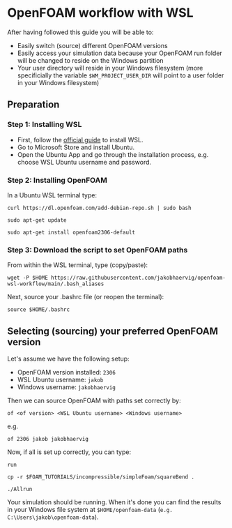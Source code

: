 # OpenFOAM workflow with WSL

After having followed this guide you will be able to:
- Easily switch (source) different OpenFOAM versions
- Easily access your simulation data because your OpenFOAM run folder will be changed to reside on the Windows partition
- Your user directory will reside in your Windows filesystem (more specificially the variable ``$WM_PROJECT_USER_DIR`` will point to a user folder in your Windows filesystem)

## Preparation

### Step 1: Installing WSL
- First, follow the [official guide](https://learn.microsoft.com/en-gb/windows/wsl/install) to install WSL.
- Go to Microsoft Store and install Ubuntu.
- Open the Ubuntu App and go through the installation process, e.g. choose WSL Ubuntu username and password.

### Step 2: Installing OpenFOAM
In a Ubuntu WSL terminal type:
```
curl https://dl.openfoam.com/add-debian-repo.sh | sudo bash 
```
```
sudo apt-get update 
```
```
sudo apt-get install openfoam2306-default 
```

### Step 3: Download the script to set OpenFOAM paths
From within the WSL terminal, type (copy/paste):

```
wget -P $HOME https://raw.githubusercontent.com/jakobhaervig/openfoam-wsl-workflow/main/.bash_aliases
```
Next, source your .bashrc file (or reopen the terminal):
```
source $HOME/.bashrc
```

## Selecting (sourcing) your preferred OpenFOAM version
Let's assume we have the following setup:
- OpenFOAM version installed: ``2306``
- WSL Ubuntu username: ``jakob``
- Windows username: ``jakobhaervig``

Then we can source OpenFOAM with paths set correctly by:

```
of <of version> <WSL Ubuntu username> <Windows username>
```

e.g.

```
of 2306 jakob jakobhaervig
```

Now, if all is set up correctly, you can type:

```
run
```

```
cp -r $FOAM_TUTORIALS/incompressible/simpleFoam/squareBend .
```

```
./Allrun
```

Your simulation should be running. When it's done you can find the results in your Windows file system at ``$HOME/openfoam-data`` (``e.g. C:\Users\jakob\openfoam-data``).